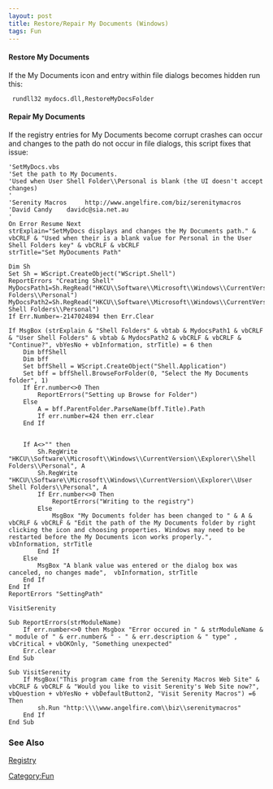 ```yaml
---
layout: post 
title: Restore/Repair My Documents (Windows)
tags: Fun
---
```


#### Restore My Documents

If the My Documents icon and entry within file dialogs becomes hidden
run this:

` rundll32 mydocs.dll,RestoreMyDocsFolder`

#### Repair My Documents

If the registry entries for My Documents become corrupt crashes can
occur and changes to the path do not occur in file dialogs, this script
fixes that issue:

    'SetMyDocs.vbs
    'Set the path to My Documents.
    'Used when User Shell Folder\\Personal is blank (the UI doesn't accept changes)
    '
    'Serenity Macros     http://www.angelfire.com/biz/serenitymacros 
    'David Candy    davidc@sia.net.au
    '
    On Error Resume Next
    strExplain="SetMyDocs displays and changes the My Documents path." & vbCRLF & "Used when their is a blank value for Personal in the User Shell Folders key" & vbCRLF & vbCRLF
    strTitle="Set MyDocuments Path"

    Dim Sh
    Set Sh = WScript.CreateObject("WScript.Shell")
    ReportErrors "Creating Shell"
    MyDocsPath1=Sh.RegRead("HKCU\\Software\\Microsoft\\Windows\\CurrentVersion\\Explorer\\Shell Folders\\Personal")
    MyDocsPath2=Sh.RegRead("HKCU\\Software\\Microsoft\\Windows\\CurrentVersion\\Explorer\\User Shell Folders\\Personal")
    If Err.Number=-2147024894 then Err.Clear

    If MsgBox (strExplain & "Shell Folders" & vbtab & MydocsPath1 & vbCRLF & "User Shell Folders" & vbtab & MydocsPath2 & vbCRLF & vbCRLF & "Continue?", vbYesNo + vbInformation, strTitle) = 6 then
        Dim bffShell
        Dim bff
        Set bffShell = WScript.CreateObject("Shell.Application")
        Set bff = bffShell.BrowseForFolder(0, "Select the My Documents folder", 1)
        If Err.number<>0 Then
            ReportErrors("Setting up Browse for Folder")
        Else
            A = bff.ParentFolder.ParseName(bff.Title).Path
            If err.number=424 then err.clear
        End If


        If A<>"" then 
            Sh.RegWrite "HKCU\\Software\\Microsoft\\Windows\\CurrentVersion\\Explorer\\Shell Folders\\Personal", A
            Sh.RegWrite "HKCU\\Software\\Microsoft\\Windows\\CurrentVersion\\Explorer\\User Shell Folders\\Personal", A
            If Err.number<>0 Then
                ReportErrors("Writing to the registry")
            Else
                MsgBox "My Documents folder has been changed to " & A & vbCRLF & vbCRLF & "Edit the path of the My Documents folder by right clicking the icon and choosing properties. Windows may need to be restarted before the My Documents icon works properly.",  vbInformation, strTitle
            End If
        Else
            MsgBox "A blank value was entered or the dialog box was canceled, no changes made",  vbInformation, strTitle
        End If
    End If
    ReportErrors "SettingPath"

    VisitSerenity

    Sub ReportErrors(strModuleName)
        If err.number<>0 then Msgbox "Error occured in " & strModuleName & " module of " & err.number& " - " & err.description & " type" , vbCritical + vbOKOnly, "Something unexpected"
        Err.clear
    End Sub

    Sub VisitSerenity
        If MsgBox("This program came from the Serenity Macros Web Site" & vbCRLF & vbCRLF & "Would you like to visit Serenity's Web Site now?", vbQuestion + vbYesNo + vbDefaultButton2, "Visit Serenity Macros") =6 Then
            sh.Run "http:\\\\www.angelfire.com\\biz\\serenitymacros"
        End If
    End Sub

### See Also

[Registry](Registry "wikilink")

[Category:Fun](Category:Fun "wikilink")
